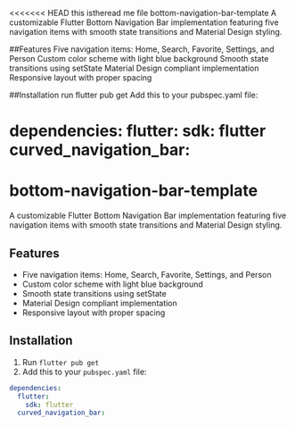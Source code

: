 <<<<<<< HEAD
this istheread me file
bottom-navigation-bar-template
A customizable Flutter Bottom Navigation Bar implementation featuring five navigation items with smooth state transitions and Material Design styling.

##Features Five navigation items: Home, Search, Favorite, Settings, and Person Custom color scheme with light blue background Smooth state transitions using setState Material Design compliant implementation Responsive layout with proper spacing

##Installation run flutter pub get Add this to your pubspec.yaml file:

dependencies: flutter: sdk: flutter curved_navigation_bar:
=======
# bottom-navigation-bar-template

A customizable Flutter Bottom Navigation Bar implementation featuring five navigation items with smooth state transitions and Material Design styling.

## Features

- Five navigation items: Home, Search, Favorite, Settings, and Person
- Custom color scheme with light blue background
- Smooth state transitions using setState
- Material Design compliant implementation
- Responsive layout with proper spacing

## Installation

1. Run `flutter pub get`
2. Add this to your `pubspec.yaml` file:

```yaml
dependencies:
  flutter:
    sdk: flutter
  curved_navigation_bar:
